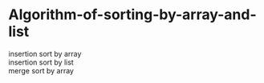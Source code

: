 # Algorithm-of-sorting-by-array-and-list

insertion sort by array  
insertion sort by list  
merge sort by array
